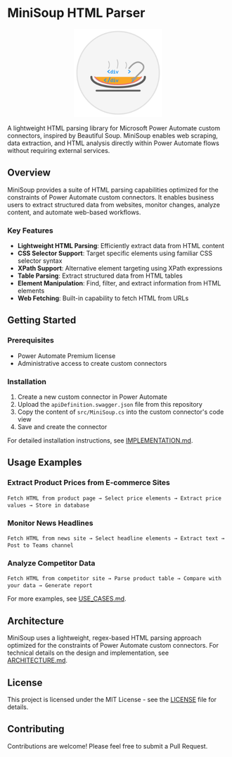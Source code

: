 # MiniSoup HTML Parser

<p align="center">
  <img src="docs/images/logo.png" alt="MiniSoup Logo" width="200"/>
</p>

A lightweight HTML parsing library for Microsoft Power Automate custom connectors, inspired by Beautiful Soup. MiniSoup enables web scraping, data extraction, and HTML analysis directly within Power Automate flows without requiring external services.

## Overview

MiniSoup provides a suite of HTML parsing capabilities optimized for the constraints of Power Automate custom connectors. It enables business users to extract structured data from websites, monitor changes, analyze content, and automate web-based workflows.

### Key Features

- **Lightweight HTML Parsing**: Efficiently extract data from HTML content
- **CSS Selector Support**: Target specific elements using familiar CSS selector syntax
- **XPath Support**: Alternative element targeting using XPath expressions
- **Table Parsing**: Extract structured data from HTML tables
- **Element Manipulation**: Find, filter, and extract information from HTML elements
- **Web Fetching**: Built-in capability to fetch HTML from URLs

## Getting Started

### Prerequisites

- Power Automate Premium license
- Administrative access to create custom connectors

### Installation

1. Create a new custom connector in Power Automate
2. Upload the `apiDefinition.swagger.json` file from this repository
3. Copy the content of `src/MiniSoup.cs` into the custom connector's code view
4. Save and create the connector

For detailed installation instructions, see [IMPLEMENTATION.md](docs/IMPLEMENTATION.md).

## Usage Examples

### Extract Product Prices from E-commerce Sites

```
Fetch HTML from product page → Select price elements → Extract price values → Store in database
```

### Monitor News Headlines

```
Fetch HTML from news site → Select headline elements → Extract text → Post to Teams channel
```

### Analyze Competitor Data

```
Fetch HTML from competitor site → Parse product table → Compare with your data → Generate report
```

For more examples, see [USE_CASES.md](docs/USE_CASES.md).

## Architecture

MiniSoup uses a lightweight, regex-based HTML parsing approach optimized for the constraints of Power Automate custom connectors. For technical details on the design and implementation, see [ARCHITECTURE.md](docs/ARCHITECTURE.md).

## License

This project is licensed under the MIT License - see the [LICENSE](LICENSE) file for details.

## Contributing

Contributions are welcome! Please feel free to submit a Pull Request.
